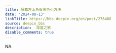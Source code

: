 ```yaml
---
title: 屏幕左上角有黑色小方块
date: '2024-08-13'
linkTitle: https://bbs.deepin.org/en/post/276488
source: deepin_bbs
description:  深度之家 
disable_comments: true
---
```

NA
